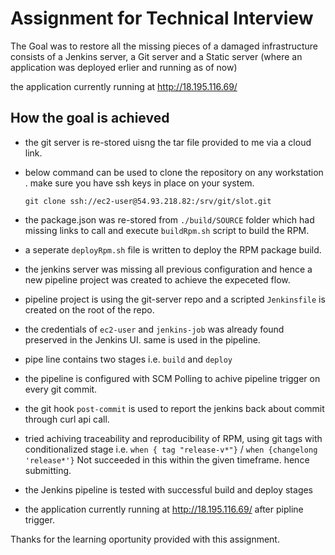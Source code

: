 # Assignment for Technical Interview 

The Goal was to restore all the missing pieces of a damaged infrastructure consists of a Jenkins server, a Git server and a Static server (where an application was deployed erlier and running as of now)  

the application currently running at http://18.195.116.69/

## How the goal is achieved

* the git server is re-stored uisng the tar file provided to me via a cloud link.
* below command can be used to clone the repository on any workstation . make sure you have ssh keys in place on your system.

    `git clone ssh://ec2-user@54.93.218.82:/srv/git/slot.git`
    
* the package.json was re-stored from `./build/SOURCE` folder which had missing links to call and execute `buildRpm.sh` script to build the RPM.

* a seperate `deployRpm.sh` file is written to deploy the RPM package build.

* the jenkins server was missing all previous configuration and hence a new pipeline project was created to achieve the expeceted flow.

* pipeline project is using the git-server repo and a scripted `Jenkinsfile` is created on the root of the repo.

* the credentials of `ec2-user` and `jenkins-job` was already found preserved in the Jenkins UI. same is used in the pipeline.

* pipe line contains two stages i.e. `build` and `deploy`

* the pipeline is configured with SCM Polling to achive pipeline trigger on every git commit.

* the git hook `post-commit` is used to report the jenkins back about commit through curl api call.

* tried achiving traceability and reproducibility of RPM, using git tags with conditionalized stage i.e. `when { tag "release-v*"}` / `when {changelong 'release*'}` Not succeeded in this within the given timeframe. hence submitting.

* the Jenkins pipeline is tested with successful build and deploy stages 
* the application currently running at http://18.195.116.69/ after pipline trigger.

Thanks for the learning oportunity provided with this assignment.

